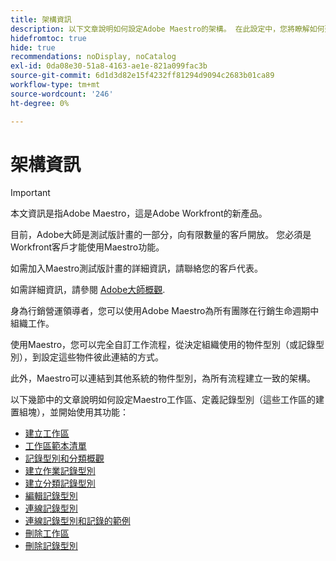 ```yaml
---
title: 架構資訊
description: 以下文章說明如何設定Adobe Maestro的架構。 在此設定中，您將瞭解如何建立工作區、記錄型別和自訂欄位，以對應出您要在Adobe大師中管理的工作流程。
hidefromtoc: true
hide: true
recommendations: noDisplay, noCatalog
exl-id: 0da08e30-51a8-4163-ae1e-821a099fac3b
source-git-commit: 6d1d3d82e15f4232ff81294d9094c2683b01ca89
workflow-type: tm+mt
source-wordcount: '246'
ht-degree: 0%

---
```


<!--
---
title: Architecture information
description: The following articles describe how you can configure the architecture of Adobe Maestro. As part of this configuration, you learn how you create workspaces, record types, and custom fields to map out the workflows you want to manage in Adobe Maestro. 
hidefromtoc: yes
author: Alina
feature: Work Management
role: User, Admin
hide: yes
---
-->

<!--udpate the metadata with real information when making this avilable in TOC and in the left nav-->

# 架構資訊

>[!IMPORTANT]
>
>本文資訊是指Adobe Maestro，這是Adobe Workfront的新產品。
>
>目前，Adobe大師是測試版計畫的一部分，向有限數量的客戶開放。 您必須是Workfront客戶才能使用Maestro功能。
>
>如需加入Maestro測試版計畫的詳細資訊，請聯絡您的客戶代表。
>
>如需詳細資訊，請參閱 [Adobe大師概觀](../maestro-overview.md).

身為行銷營運領導者，您可以使用Adobe Maestro為所有團隊在行銷生命週期中組織工作。

使用Maestro，您可以完全自訂工作流程，從決定組織使用的物件型別（或記錄型別），到設定這些物件彼此連結的方式。

此外，Maestro可以連結到其他系統的物件型別，為所有流程建立一致的架構。

以下幾節中的文章說明如何設定Maestro工作區、定義記錄型別（這些工作區的建置組塊），並開始使用其功能：

* [建立工作區](../architecture/create-workspaces.md)
* [工作區範本清單](../architecture/workspace-templates.md)
* [記錄型別和分類概觀](../architecture/overview-of-record-types-and-taxonomies.md)
* [建立作業記錄型別](../architecture/create-record-types.md)
* [建立分類記錄型別](../architecture/create-a-taxonomy.md)
* [編輯記錄型別](../architecture/edit-record-types.md)
* [連線記錄型別](../architecture/connect-record-types.md)
* [連線記錄型別和記錄的範例](../architecture/example-connect-record-types-and-records.md)
* [刪除工作區](../architecture/delete-workspaces.md)
* [刪除記錄型別](../architecture/delete-record-types.md)

